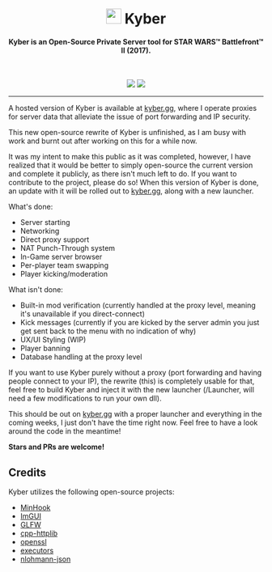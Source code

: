 <h1 align="center"><img src="https://kyber.gg/logo.svg" width="30rem"> Kyber</h1>

<h4 align="center">Kyber is an Open-Source Private Server tool for STAR WARS™ Battlefront™ II (2017).</h4>
<br>
<p align="center">
  <a href="https://twitter.com/BattleDashBR"><img src="https://img.shields.io/badge/Twitter-@BattleDashBR-1da1f2.svg?logo=twitter"></a>
  <a href="https://discord.gg/kyber">
      <img src="https://img.shields.io/discord/305338604316655616.svg?label=Discord&logo=discord&color=778cd4">
  </a>
  
</p>

------

A hosted version of Kyber is available at [kyber.gg](https://kyber.gg), where I operate proxies for server data that alleviate the issue of port forwarding and IP security.

This new open-source rewrite of Kyber is unfinished, as I am busy with work and burnt out after working on this for a while now.

It was my intent to make this public as it was completed, however, I have realized that it would be better to simply open-source the current version
and complete it publicly, as there isn't much left to do. If you want to contribute to the project, please do so! When this version of Kyber is done, an update with it will be rolled out to [kyber.gg](https://kyber.gg), along with a new launcher.

What's done:
* Server starting
* Networking
* Direct proxy support
* NAT Punch-Through system
* In-Game server browser
* Per-player team swapping
* Player kicking/moderation

What isn't done:
* Built-in mod verification (currently handled at the proxy level, meaning it's unavailable if you direct-connect)
* Kick messages (currently if you are kicked by the server admin you just get sent back to the menu with no indication of why)
* UX/UI Styling (WIP)
* Player banning
* Database handling at the proxy level

If you want to use Kyber purely without a proxy (port forwarding and having people connect to your IP), the rewrite (this) is completely usable for that, feel free to build Kyber and inject it with the new launcher (/Launcher, will need a few modifications to run your own dll).

This should be out on [kyber.gg](https://kyber.gg) with a proper launcher and everything in the coming weeks, I just don't have the time right now. Feel free to have a look around the code in the meantime!

**Stars and PRs are welcome!**

## Credits

Kyber utilizes the following open-source projects:

- [MinHook](https://github.com/TsudaKageyu/minhook)
- [ImGUI](https://github.com/ocornut/imgui)
- [GLFW](https://glfw.org)
- [cpp-httplib](https://github.com/yhirose/cpp-httplib)
- [openssl](https://openssl.org)
- [executors](https://github.com/chriskohlhoff/executors)
- [nlohmann-json](https://github.com/nlohmann/json)
